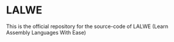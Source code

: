 # LALWE
This is the official repository for the source-code of LALWE (Learn Assembly Languages With Ease)
